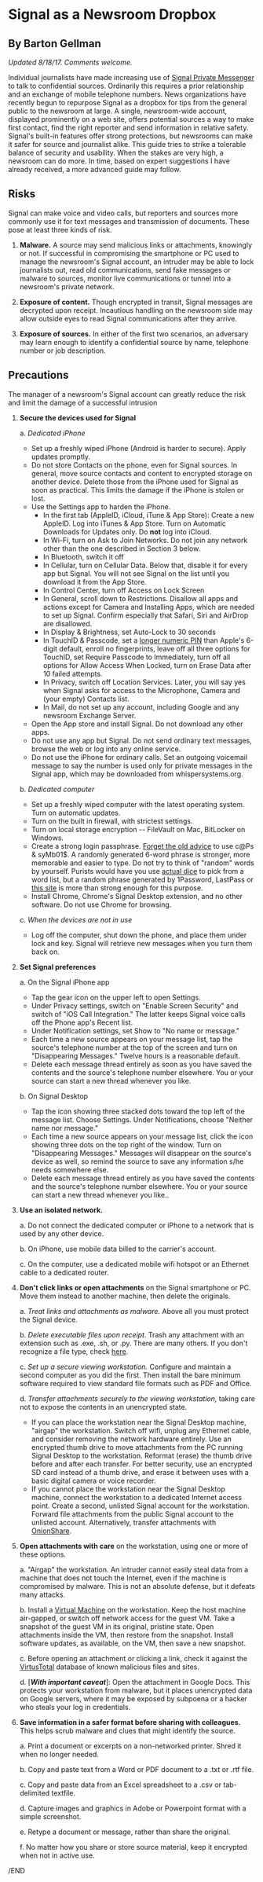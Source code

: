 # Signal as a Newsroom Dropbox
## By Barton Gellman
*Updated 8/18/17. Comments welcome.*

Individual journalists have made increasing use of [Signal Private Messenger](https://whispersystems.org/) to talk to confidential sources. Ordinarily this requires a prior relationship and an exchange of mobile telephone numbers. News organizations have recently begun to repurpose Signal as a dropbox for tips from the general public to the newsroom at large. A single, newsroom-wide account, displayed prominently on a web site, offers potential sources a way to make first contact, find the right reporter and send information in relative safety. Signal's built-in features offer strong protections, but newsrooms can make it safer for source and journalist alike. This guide tries to strike a tolerable balance of security and usability. When the stakes are very high, a newsroom can do more. In time, based on expert suggestions I have already received, a more advanced guide may follow.
  
## Risks

Signal can make voice and video calls, but reporters and sources more commonly use it for text messages and transmission of documents. These pose at least three kinds of risk.

1. **Malware.** A source may send malicious links or attachments, knowingly or not. If successful in compromising the smartphone or PC used to manage the newsroom's Signal account, an intruder may be able to lock journalists out, read old communications, send fake messages or malware to sources, monitor live communications or tunnel into a newsroom's private network. 

2. **Exposure of content.** Though encrypted in transit, Signal messages are decrypted upon receipt. Incautious handling on the newsroom side may allow outside eyes to read Signal communications after they arrive.

3. **Exposure of sources.** In either of the first two scenarios, an adversary may learn enough to identify a confidential source by name, telephone number or job description.

## Precautions

The manager of a newsroom's Signal account can greatly reduce the risk and limit the damage of a successful intrusion

1. **Secure the devices used for Signal**

	a. *Dedicated iPhone* 
	
	- Set up a freshly wiped iPhone (Android is harder to secure). Apply updates promptly. 
	- Do not store Contacts on the phone, even for Signal sources. In general, move source contacts and content to encrypted storage on another device. Delete those from the iPhone used for Signal as soon as practical. This limits the damage if the iPhone is stolen or lost.
	- Use the Settings app to harden the iPhone. 
		- In the first tab (AppleID, iCloud, iTune & App Store): Create a new AppleID. Log into iTunes & App Store. Turn on Automatic Downloads for Updates only. Do **not** log into iCloud. 
		- In Wi-Fi, turn on Ask to Join Networks. Do not join any network other than the one described in Section 3 below.
		- In Bluetooth, switch it off
		- In Cellular, turn on Cellular Data. Below that, disable it for every app but Signal. You will not see Signal on the list until you download it from the App Store.
		- In Control Center, turn off Access on Lock Screen
		- In General, scroll down to Restrictions. Disallow all apps and actions except for Camera and Installing Apps, which are needed to set up Signal. Confirm especially that Safari, Siri and AirDrop are disallowed.
		- In Display & Brightness, set Auto-Lock to 30 seconds
		- In TouchID & Passcode, set a [longer numeric PIN](https://theintercept.com/2016/02/18/passcodes-that-can-defeat-fbi-ios-backdoor/) than Apple's 6-digit default, enroll no fingerprints, leave off all three options for TouchID, set Require Passcode to Immediately, turn off all options for Allow Access When Locked, turn on Erase Data after 10 failed attempts.
		- In Privacy, switch off Location Services. Later, you will say yes when Signal asks for access to the Microphone, Camera and (your empty) Contacts list.
		- In Mail, do not set up any account, including Google and any newsroom Exchange Server.
	- Open the App store and install Signal. Do not download any other apps.  
	- Do not use any app but Signal. Do not send ordinary text messages, browse the web or log into any online service. 
	- Do not use the iPhone for ordinary calls. Set an outgoing voicemail message to say the number is used only for private messages in the Signal app, which may be downloaded from whispersystems.org. 
	
	b. *Dedicated computer*
	
	- Set up a freshly wiped computer with the latest operating system. Turn on automatic updates.
	- Turn on the built in firewall, with strictest settings. 
	- Turn on local storage encryption -- FileVault on Mac, BitLocker on Windows. 
	- Create a strong login passphrase. [Forget the old advice](https://www.wsj.com/articles/the-man-who-wrote-those-password-rules-has-a-new-tip-n3v-r-m1-d-1502124118) to use c@Ps & syMb01$. A randomly generated 6-word phrase is stronger, more memorable and easier to type. Do not try to think of "random" words by yourself. Purists would have you use [actual dice](http://world.std.com/~reinhold/diceware.html) to pick from a word list, but a random phrase generated by 1Password, LastPass or [this site](https://www.dmuth.org/diceware/?debug=6) is more than strong enough for this purpose.
	- Install Chrome, Chrome's Signal Desktop extension, and no other software. Do not use Chrome for browsing.
	
	c. *When the devices are not in use*
	
	- Log off the computer, shut down the phone, and place them under lock and key. Signal will retrieve new messages when you turn them back on.
	
2. **Set Signal preferences**

	a. On the Signal iPhone app 

	- Tap the gear icon on the upper left to open Settings.
	- Under Privacy settings, switch on "Enable Screen Security" and switch of "iOS Call Integration." The latter keeps Signal voice calls off the Phone app's Recent list.
	- Under Notification settings, set Show to "No name or message." 
	- Each time a new source appears on your message list, tap the source's telephone number at the top of the screen and turn on "Disappearing Messages." Twelve hours is a reasonable default.
	- Delete each message thread entirely as soon as you have saved the contents and the source's telephone number elsewhere. You or your source can start a new thread whenever you like.
		
	b. On Signal Desktop

	- Tap the icon showing three stacked dots toward the top left of the message list. Choose Settings. Under Notifications, choose "Neither name nor message."
	- Each time a new source appears on your message list, click the icon showing three dots on the top right of the window. Turn on "Disappearing Messages." Messages will disappear on the source's device as well, so remind the source to save any information s/he needs somewhere else.
	- Delete each message thread entirely as you have saved the contents and the source's telephone number elsewhere. You or your source can start a new thread whenever you like..

3. **Use an isolated network.** 

	a. Do not connect the dedicated computer or iPhone to a network that is used by any other device. 
	
	b. On iPhone, use mobile data billed to the carrier's account. 
	
	c. On the computer, use a dedicated mobile wifi hotspot or an Ethernet cable to a dedicated router.

4. **Don't click links or open attachments** on the Signal smartphone or PC. Move them instead to another machine, then delete the originals.

	a. *Treat links and attachments as malware.* Above all you must protect the Signal device. 
	
	b. *Delete executable files upon receipt*. Trash any attachment with an extension such as .exe, .sh, or .py. There are many others. If you don't recognize a file type, check [here](https://www.lifewire.com/list-of-executable-file-extensions-2626061).
	
	c. *Set up a secure viewing workstation.* Configure and maintain a second computer as you did the first. Then install the bare minimum software required to view standard file formats such as PDF and Office.
		
	d. *Transfer attachments securely to the viewing workstation,* taking care not to expose the contents in an unencrypted state.
	
	- If you can place the workstation near the Signal Desktop machine, "airgap" the workstation. Switch off wifi, unplug any Ethernet cable, and consider removing the network hardware entirely. Use an encrypted thumb drive to move attachments from the PC running Signal Desktop to the workstation. Reformat (erase) the thumb drive before and after each transfer. For better security, use an encrypted SD card instead of a thumb drive, and erase it between uses with a basic digital camera or voice recorder.
	- If you cannot place the workstation near the Signal Desktop machine, connect the workstation to a dedicated Internet access point. Create a second, unlisted Signal account for the workstation. Forward file attachments from the public Signal account to the unlisted account. Alternatively, transfer attachments with [OnionShare](https://onionshare.org/). 
	
5. **Open attachments with care** on the workstation, using one or more of these options. 

	a. "Airgap" the workstation. An intruder cannot easily steal data from a machine that does not touch the Internet, even if the machine is compromised by malware. This is not an absolute defense, but it defeats many attacks.
	
	b. Install a [Virtual Machine](https://lifehacker.com/5204434/the-beginners-guide-to-creating-virtual-machines-with-virtualbox) on the workstation. Keep the host machine air-gapped, or switch off network access for the guest VM. Take a snapshot of the guest VM in its original, pristine state. Open attachments inside the VM, then restore from the snapshot. Install software updates, as available, on the VM, then save a new snapshot.
	
	c. Before opening an attachment or clicking a link, check it against the [VirtusTotal](https://www.virustotal.com) database of known malicious files and sites.
	
	d. [***With important caveat***]: Open the attachment in Google Docs. This protects your workstation from malware, but it places unencrypted data on Google servers, where it may be exposed by subpoena or a hacker who steals your log in credentials. 
	
6. **Save information in a safer format before sharing with colleagues.** This helps scrub malware and clues that might identify the source.   

	a. Print a document or excerpts on a non-networked printer. Shred it when no longer needed. 
	
	b. Copy and paste text from a Word or PDF document to a .txt or .rtf file. 
	
	c. Copy and paste data from an Excel spreadsheet to a .csv or tab-delimited textfile.
	
	d. Capture images and graphics in Adobe or Powerpoint format with a simple screenshot.
	
	e. Retype a document or message, rather than share the original.
	
	f. No matter how you share or store source material, keep it encrypted when not in active use.
		
/END	
  
